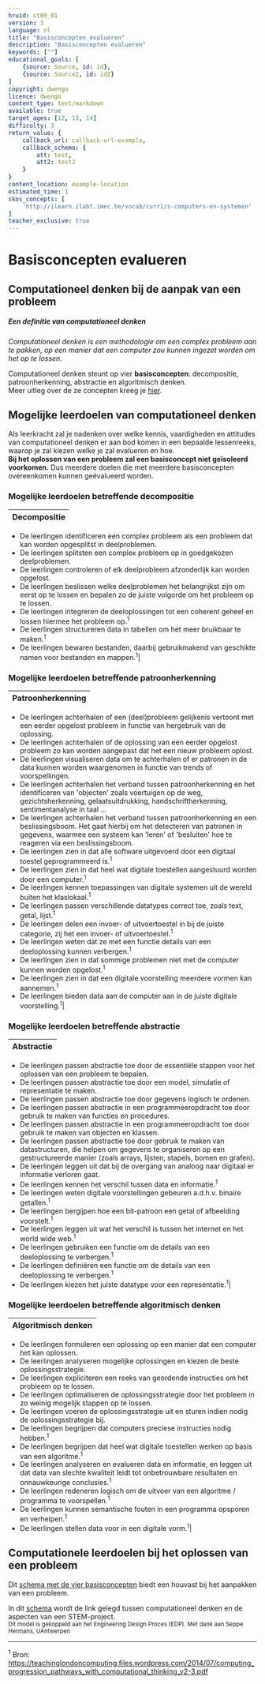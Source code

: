 ```yaml
---
hruid: ct09_01
version: 3
language: nl
title: "Basisconcepten evalueren"
description: "Basisconcepten evalueren"
keywords: [""]
educational_goals: [
    {source: Source, id: id}, 
    {source: Source2, id: id2}
]
copyright: dwengo
licence: dwengo
content_type: text/markdown
available: true
target_ages: [12, 13, 14]
difficulty: 3
return_value: {
    callback_url: callback-url-example,
    callback_schema: {
        att: test,
        att2: test2
    }
}
content_location: example-location
estimated_time: 1
skos_concepts: [
    'http://ilearn.ilabt.imec.be/vocab/curr1/s-computers-en-systemen'
]
teacher_exclusive: true
---
```


# Basisconcepten evalueren

## Computationeel denken bij de aanpak van een probleem

<div class="alert alert-box alert-success">
<strong><h5>Een definitie van computationeel denken</h5></strong> 
    
_Computationeel denken is een methodologie om een complex probleem aan te pakken, op een manier dat een computer zou kunnen ingezet worden om het op te lossen._    

</div>

Computationeel denken steunt op vier **basisconcepten**: decompositie, patroonherkenning, abstractie en algoritmisch denken. <br>
Meer uitleg over de ze concepten kreeg je [hier](https://www.dwengo.org/backend/api/learningObject/getWrapped?hruid=ct_voorbeelden1&version=3&language=nl).


## Mogelijke leerdoelen van computationeel denken

Als leerkracht zal je nadenken over welke kennis, vaardigheden en attitudes van computationeel denken er aan bod komen in een bepaalde lessenreeks, waarop je zal kiezen welke je zal evalueren en hoe. <br>
**Bij het oplossen van een probleem zal een basisconcept niet geïsoleerd voorkomen.** Dus meerdere doelen die met meerdere basisconcepten overeenkomen kunnen geëvalueerd worden. 


### Mogelijke leerdoelen betreffende decompositie 

|Decompositie|
|--------------|
* De leerlingen identificeren een complex probleem als een probleem dat kan worden opgesplitst in deelproblemen.
* De leerlingen splitsten een complex probleem op in goedgekozen deelproblemen.
* De leerlingen controleren of elk deelprobleem afzonderlijk kan worden opgelost.
* De leerlingen beslissen welke deelproblemen het belangrijkst zijn om eerst op te lossen en bepalen zo de juiste volgorde om het probleem op te lossen.
* De leerlingen integreren de deeloplossingen tot een coherent geheel en lossen hiermee het probleem op.<sup>1</sup>
* De leerlingen structureren data in tabellen om het meer bruikbaar te maken.<sup>1</sup>
* De leerlingen bewaren bestanden, daarbij gebruikmakend van geschikte namen voor bestanden en mappen.<sup>1</sup>| 

### Mogelijke leerdoelen betreffende patroonherkenning

|Patroonherkenning|
|--------------|
* De leerlingen achterhalen of een (deel)probleem gelijkenis vertoont met een eerder opgelost probleem in functie van hergebruik van de oplossing.
* De leerlingen achterhalen of de oplossing van een eerder opgelost probleem zo kan worden aangepast dat het een nieuw probleem oplost.
* De leerlingen visualiseren data om te achterhalen of er patronen in de data kunnen worden waargenomen in functie van trends of voorspellingen.
* De leerlingen achterhalen het verband tussen patroonherkenning en het identificeren van 'objecten' zoals voertuigen op de weg, gezichtsherkenning, gelaatsuitdrukking, handschriftherkenning, sentimentanalyse in taal ...
* De leerlingen achterhalen het verband tussen patroonherkenning en een beslissingsboom. Het gaat hierbij om het detecteren van patronen in gegevens, waarmee een systeem kan 'leren' of 'besluiten' hoe te reageren via een beslissingsboom.
* De leerlingen zien in dat alle software uitgevoerd door een digitaal toestel geprogrammeerd is.<sup>1</sup>
* De leerlingen zien in dat heel wat digitale toestellen aangestuurd worden door een computer.<sup>1</sup>
* De leerlingen kennen toepassingen van digitale systemen uit de wereld buiten het klaslokaal.<sup>1</sup>
* De leerlingen passen verschillende datatypes correct toe, zoals text, getal, lijst.<sup>1</sup>
* De leerlingen delen een invoer- of uitvoertoestel in bij de juiste categorie, zij het een invoer- of uitvoertoestel.<sup>1</sup>
* De leerlingen weten dat ze met een functie details van een deeloplossing kunnen verbergen.<sup>1</sup>
* De leerlingen zien in dat sommige problemen niet met de computer kunnen worden opgelost.<sup>1</sup>
* De leerlingen zien in dat een digitale voorstelling meerdere vormen kan aannemen.<sup>1</sup>
* De leerlingen bieden data aan de computer aan in de juiste digitale voorstelling.<sup>1</sup>|

### Mogelijke leerdoelen betreffende abstractie

|Abstractie|
|--------------|
* De leerlingen passen abstractie toe door de essentiële stappen voor het oplossen van een probleem te bepalen.
* De leerlingen passen abstractie toe door een model, simulatie of representatie te maken.
* De leerlingen passen abstractie toe door gegevens logisch te ordenen.
* De leerlingen passen abstractie in een programmeeropdracht toe door gebruik te maken van functies en procedures.
* De leerlingen passen abstractie in een programmeeropdracht toe door gebruik te maken van objecten en klassen.
* De leerlingen passen abstractie toe door gebruik te maken van datastructuren, die helpen om gegevens te organiseren op een gestructureerde manier (zoals arrays, lijsten, stapels, bomen en grafen).
* De leerlingen leggen uit dat bij de overgang van analoog naar digitaal er informatie verloren gaat.
* De leerlingen kennen het verschil tussen data en informatie.<sup>1</sup>
* De leerlingen weten digitale voorstellingen gebeuren a.d.h.v. binaire getallen.<sup>1</sup>
* De leerlingen bergijpen hoe een bit-patroon een getal of afbeelding voorstelt.<sup>1</sup>
* De leerlingen leggen uit wat het verschil is tussen het internet en het world wide web.<sup>1</sup>
* De leerlingen gebruiken een functie om de details van een deeloplossing te verbergen.<sup>1</sup>
* De leerlingen definiëren een functie om de details van een deeloplossing te verbergen.<sup>1</sup>
* De leerlingen kiezen het juiste datatype voor een representatie.<sup>1</sup>|

### Mogelijke leerdoelen betreffende algoritmisch denken 

|Algoritmisch denken|
|--------------|
* De leerlingen formuleren een oplossing op een manier dat een computer het kan oplossen.
* De leerlingen analyseren mogelijke oplossingen en kiezen de beste oplossingsstrategie.
* De leerlingen expliciteren een reeks van geordende instructies om het probleem op te lossen.
* De leerlingen optimaliseren de oplossingsstrategie door het probleem in zo weinig mogelijk stappen op te lossen.
* De leerlingen voeren de oplossingsstrategie uit en sturen indien nodig de oplossingsstrategie bij.
* De leerlingen begrijpen dat computers preciese instructies nodig hebben.<sup>1</sup>
* De leerlingen begrijpen dat heel wat digitale toestellen werken op basis van een algoritme.<sup>1</sup>
* De leerlingen analyseren en evalueren data en informatie, en leggen uit dat data van slechte kwaliteit leidt tot onbetrouwbare resultaten en onnauwkeurige conclusies.<sup>1</sup>
* De leerlingen redeneren logisch om de uitvoer van een algoritme / programma te voorspellen.<sup>1</sup>
* De leerlingen kunnen semantische fouten in een programma opsporen en verhelpen.<sup>1</sup>
* De leerlingen stellen data voor in een digitale vorm.<sup>1</sup>|


## Computationele leerdoelen bij het oplossen van een probleem

Dit [schema met de vier basisconcepten](https://www.dwengo.org/backend/api/learningObject/getWrapped?hruid=ct_voorbeelden8&version=3&language=nl) biedt een houvast bij het aanpakken van een probleem. 

In dit [schema](schemacdstem.png) wordt de link gelegd tussen computationeel denken en de aspecten van een STEM-project. <br>
<sub>Dit model is gekoppeld aan het Engineering Design Proces (EDP). Met dank aan Seppe Hermans, UAntwerpen</sub>




----------------
<sup>1</sup> Bron: https://teachinglondoncomputing.files.wordpress.com/2014/07/computing_progression_pathways_with_computational_thinking_v2-3.pdf

